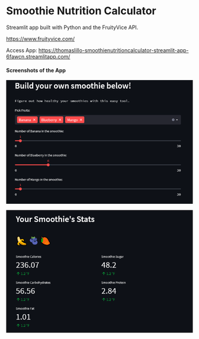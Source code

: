 # Smoothie Nutrition Calculator 

Streamlit app built with Python and the FruityVice API.

https://www.fruityvice.com/

Access App:
https://thomaslillo-smoothienutritioncalculator-streamlit-app-6fawcn.streamlitapp.com/

#### Screenshots of the App

![ConnectingFiles](sc2.png)

![ConnectingFiles](sc1.png)

